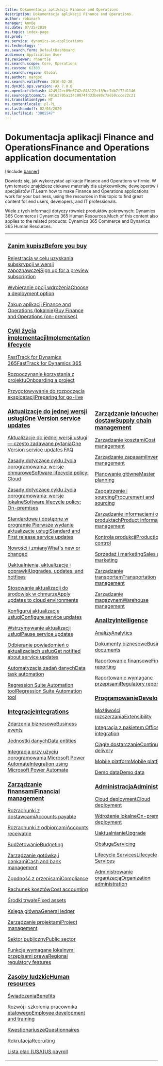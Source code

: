 ```yaml
---
title: Dokumentacja aplikacji Finance and Operations
description: Dokumentacja aplikacji Finance and Operations.
author: robinarh
manager: AnnBe
ms.date: 07/25/2019
ms.topic: index-page
ms.prod: ''
ms.service: dynamics-ax-applications
ms.technology: ''
ms.search.form: DefaultDashboard
audience: Application User
ms.reviewer: rhaertle
ms.search.scope: Core, Operations
ms.custom: 62303
ms.search.region: Global
ms.author: margoc
ms.search.validFrom: 2016-02-28
ms.dyn365.ops.version: AX 7.0.0
ms.openlocfilehash: 4249f2ec09e6742c843122c189cc7db7f72d1146
ms.sourcegitcommit: 40163705a134c9874fd33be80c7ae59ccce22c21
ms.translationtype: HT
ms.contentlocale: pl-PL
ms.lasthandoff: 02/03/2020
ms.locfileid: "3005547"
---
```

# <a name="finance-and-operations-application-documentation"></a><span data-ttu-id="6313c-103">Dokumentacja aplikacji Finance and Operations</span><span class="sxs-lookup"><span data-stu-id="6313c-103">Finance and Operations application documentation</span></span>

[!include [banner](includes/banner.md)]

<span data-ttu-id="6313c-104">Dowiedz się, jak wykorzystać aplikacje Finance and Operations w firmie. W tym temacie znajdziesz ciekawe materiały dla użytkowników, deweloperów i specjalistów IT.</span><span class="sxs-lookup"><span data-stu-id="6313c-104">Learn how to make Finance and Operations applications work for your business, using the resources in this topic to find great content for end users, developers, and IT professionals.</span></span> 

<span data-ttu-id="6313c-105">Wiele z tych informacji dotyczy również produktów pokrewnych: Dynamics 365 Commerce i Dynamics 365 Human Resources.</span><span class="sxs-lookup"><span data-stu-id="6313c-105">Much of this content also applies to the related products: Dynamics 365 Commerce and Dynamics 365 Human Resources.</span></span> 

<table>
<colgroup>
<col width="33%" />
<col width="33%" />
<col width="33%" />
</colgroup>
<tbody>
<tr class="odd">
<td>
<h3><span data-ttu-id="6313c-106"><a href="get-started/before-you-buy.md">Zanim kupisz</a></span><span class="sxs-lookup"><span data-stu-id="6313c-106"><a href="get-started/before-you-buy.md">Before you buy</a></span></span></h3>
<p><span data-ttu-id="6313c-107"><a href="../dev-itpro/dev-tools/sign-up-preview-subscription.md">Rejestracja w celu uzyskania subskrypcji w wersji zapoznawczej</a></span><span class="sxs-lookup"><span data-stu-id="6313c-107"><a href="../dev-itpro/dev-tools/sign-up-preview-subscription.md">Sign up for a preview subscription</a></span></span></p>
 <p><span data-ttu-id="6313c-108"><a href="../dev-itpro/deployment/choose-deployment-type.md">Wybieranie opcji wdrożenia</a></span><span class="sxs-lookup"><span data-stu-id="6313c-108"><a href="../dev-itpro/deployment/choose-deployment-type.md">Choose a deployment option</a></span></span></p>
 <p><span data-ttu-id="6313c-109"><a href="get-started/purchase-on-premises.md">Zakup aplikacji Finance and Operations (lokalnie)</a></span><span class="sxs-lookup"><span data-stu-id="6313c-109"><a href="get-started/purchase-on-premises.md">Buy Finance and Operations (on-premises)</a></span></span></p>

<h3><span data-ttu-id="6313c-110"><a href="imp-lifecycle/implementation-lifecycle.md">Cykl życia implementacji</a></span><span class="sxs-lookup"><span data-stu-id="6313c-110"><a href="imp-lifecycle/implementation-lifecycle.md">Implementation lifecycle</a></span></span></h3>
<p><span data-ttu-id="6313c-111"><a href="get-started/fasttrack-dynamics-365-overview.md">FastTrack for Dynamics 365</a></span><span class="sxs-lookup"><span data-stu-id="6313c-111"><a href="get-started/fasttrack-dynamics-365-overview.md">FastTrack for Dynamics 365</a></span></span></p>
<p><span data-ttu-id="6313c-112"><a href="imp-lifecycle/onboard.md">Rozpoczynanie korzystania z projektu</a></span><span class="sxs-lookup"><span data-stu-id="6313c-112"><a href="imp-lifecycle/onboard.md">Onboarding a project</a></span></span></p>
<p><span data-ttu-id="6313c-113"><a href="imp-lifecycle/prepare-go-live.md">Przygotowywanie do rozpoczęcia eksploatacji</a></span><span class="sxs-lookup"><span data-stu-id="6313c-113"><a href="imp-lifecycle/prepare-go-live.md">Preparing for go-live</a></span></span></p>

<h3><span data-ttu-id="6313c-114"><a href="../dev-itpro/lifecycle-services/oneversion-overview.md">Aktualizacje do jednej wersji usługi</a></span><span class="sxs-lookup"><span data-stu-id="6313c-114"><a href="../dev-itpro/lifecycle-services/oneversion-overview.md">One Version service updates</a></span></span></h3>
<p><span data-ttu-id="6313c-115"><a href="get-started/one-version.md">Aktualizacje do jednej wersji usługi — często zadawane pytania</a></span><span class="sxs-lookup"><span data-stu-id="6313c-115"><a href="get-started/one-version.md">One Version service updates FAQ</a></span></span></p>
<p><span data-ttu-id="6313c-116"><a href="../dev-itpro/migration-upgrade/versions-update-policy.md">Zasady dotyczące cyklu życia oprogramowania: wersje chmurowe</a></span><span class="sxs-lookup"><span data-stu-id="6313c-116"><a href="../dev-itpro/migration-upgrade/versions-update-policy.md">Software lifecycle policy: Cloud</a></span></span></p>
<p><span data-ttu-id="6313c-117"><a href="../dev-itpro/migration-upgrade/on-prem-version-update-policy.md">Zasady dotyczące cyklu życia oprogramowania: wersje lokalne</a></span><span class="sxs-lookup"><span data-stu-id="6313c-117"><a href="../dev-itpro/migration-upgrade/on-prem-version-update-policy.md">Software lifecycle policy: On-premises</a></span></span></p>
<p><span data-ttu-id="6313c-118"><a href="get-started/public-preview-releases.md">Standardowe i dostępne w programie Pierwsze wydanie aktualizacje usługi</a></span><span class="sxs-lookup"><span data-stu-id="6313c-118"><a href="get-started/public-preview-releases.md">Standard and First release service updates</a></span></span></p>
<p><span data-ttu-id="6313c-119"><a href="get-started/whats-new-changed.md">Nowości i zmiany</a></span><span class="sxs-lookup"><span data-stu-id="6313c-119"><a href="get-started/whats-new-changed.md">What's new or changed</a></span></span></p>
<p><span data-ttu-id="6313c-120"><a href="../dev-itpro/migration-upgrade/upgrade-home-page.md">Uaktualnienia, aktualizacje i poprawki</a></span><span class="sxs-lookup"><span data-stu-id="6313c-120"><a href="../dev-itpro/migration-upgrade/upgrade-home-page.md">Upgrades, updates, and hotfixes</a></span></span></p>
<p><span data-ttu-id="6313c-121"><a href="../dev-itpro/deployment/apply-deployable-package-system.md">Stosowanie aktualizacji do środowisk w chmurze</a></span><span class="sxs-lookup"><span data-stu-id="6313c-121"><a href="../dev-itpro/deployment/apply-deployable-package-system.md">Apply updates to cloud environments</a></span></span></p>
<p><span data-ttu-id="6313c-122"><a href="../dev-itpro/lifecycle-services/configure-service-updates.md">Konfiguruj aktualizacje usługi</a></span><span class="sxs-lookup"><span data-stu-id="6313c-122"><a href="../dev-itpro/lifecycle-services/configure-service-updates.md">Configure service updates</a></span></span></p>
<p><span data-ttu-id="6313c-123"><a href="../dev-itpro/lifecycle-services/pause-service-updates.md">Wstrzymywanie aktualizacji usługi</a></span><span class="sxs-lookup"><span data-stu-id="6313c-123"><a href="../dev-itpro/lifecycle-services/pause-service-updates.md">Pause service updates</a></span></span></p>
<p><span data-ttu-id="6313c-124"><a href="../dev-itpro/lifecycle-services/notifications-service-updates.md">Odbieranie powiadomień o aktualizacjach usług</a></span><span class="sxs-lookup"><span data-stu-id="6313c-124"><a href="../dev-itpro/lifecycle-services/notifications-service-updates.md">Get notified about service updates</a></span></span></p>
<p><span data-ttu-id="6313c-125"><a href="../dev-itpro/data-entities/data-task-automation.md">Automatyzacja zadań danych</a></span><span class="sxs-lookup"><span data-stu-id="6313c-125"><a href="../dev-itpro/data-entities/data-task-automation.md">Data task automation</a></span></span></p>
<p><span data-ttu-id="6313c-126"><a href="../dev-itpro/lifecycle-services/using-task-guides-and-bpm-to-create-user-acceptance-tests.md">Regression Suite Automation tool</a></span><span class="sxs-lookup"><span data-stu-id="6313c-126"><a href="../dev-itpro/lifecycle-services/using-task-guides-and-bpm-to-create-user-acceptance-tests.md">Regression Suite Automation tool</a></span></span></p>

<h3><span data-ttu-id="6313c-127"><a href="../dev-itpro/data-entities/integration-overview.md">Integracje</a></span><span class="sxs-lookup"><span data-stu-id="6313c-127"><a href="../dev-itpro/data-entities/integration-overview.md">Integrations</a></span></span></h3>
<p><span data-ttu-id="6313c-128"><a href="../dev-itpro/business-events/home-page.md">Zdarzenia biznesowe</a></span><span class="sxs-lookup"><span data-stu-id="6313c-128"><a href="../dev-itpro/business-events/home-page.md">Business events</a></span></span></p>
<p><span data-ttu-id="6313c-129"><a href="../dev-itpro/data-entities/data-entities.md">Jednostki danych</a></span><span class="sxs-lookup"><span data-stu-id="6313c-129"><a href="../dev-itpro/data-entities/data-entities.md">Data entities</a></span></span></p>
<p><span data-ttu-id="6313c-130"><a href="../dev-itpro/data-entities/fin-ops-connector.md">Integracja przy użyciu oprogramowania Microsoft Power Automate</a></span><span class="sxs-lookup"><span data-stu-id="6313c-130"><a href="../dev-itpro/data-entities/fin-ops-connector.md">Integration using Microsoft Power Automate</a></span></span></p>

<h3><span data-ttu-id="6313c-131"><a href="../../finance/index.md">Zarządzanie finansami</a></span><span class="sxs-lookup"><span data-stu-id="6313c-131"><a href="../../finance/index.md">Financial management</a></span></span></h3>
<p><span data-ttu-id="6313c-132"><a href="../../finance/accounts-payable/accounts-payable.md">Rozrachunki z dostawcami</a></span><span class="sxs-lookup"><span data-stu-id="6313c-132"><a href="../../finance/accounts-payable/accounts-payable.md">Accounts payable</a></span></span></p>
<p><span data-ttu-id="6313c-133"><a href="../../finance/accounts-receivable/accounts-receivable.md">Rozrachunki z odbiorcami</a></span><span class="sxs-lookup"><span data-stu-id="6313c-133"><a href="../../finance/accounts-receivable/accounts-receivable.md">Accounts receivable</a></span></span></p>
<p><span data-ttu-id="6313c-134"><a href="../../finance/budgeting/budgeting-overview.md">Budżetowanie</a></span><span class="sxs-lookup"><span data-stu-id="6313c-134"><a href="../../finance/budgeting/budgeting-overview.md">Budgeting</a></span></span></p>
<p><span data-ttu-id="6313c-135"><a href="../../finance/cash-bank-management/cash-bank-management.md">Zarządzanie gotówką i bankami</a></span><span class="sxs-lookup"><span data-stu-id="6313c-135"><a href="../../finance/cash-bank-management/cash-bank-management.md">Cash and bank management</a></span></span></p>
<p><span data-ttu-id="6313c-136"><a href="../../finance/general-ledger/audit-policy-rules.md">Zgodność z przepisami</a></span><span class="sxs-lookup"><span data-stu-id="6313c-136"><a href="../../finance/general-ledger/audit-policy-rules.md">Compliance</a></span></span></p>
<p><span data-ttu-id="6313c-137"><a href="../../finance/cost-accounting/cost-accounting-home-page.md">Rachunek kosztów</a></span><span class="sxs-lookup"><span data-stu-id="6313c-137"><a href="../../finance/cost-accounting/cost-accounting-home-page.md">Cost accounting</a></span></span></p>
<p><span data-ttu-id="6313c-138"><a href="../../finance/fixed-assets/fixed-assets.md">Środki trwałe</a></span><span class="sxs-lookup"><span data-stu-id="6313c-138"><a href="../../finance/fixed-assets/fixed-assets.md">Fixed assets</a></span></span></p>
<p><span data-ttu-id="6313c-139"><a href="../../finance/general-ledger/general-ledger.md">Księga główna</a></span><span class="sxs-lookup"><span data-stu-id="6313c-139"><a href="../../finance/general-ledger/general-ledger.md">General ledger</a></span></span></p>
<p><span data-ttu-id="6313c-140"><a href="../../finance/project-management/overview-project-management-accounting.md">Zarządzanie projektami</a></span><span class="sxs-lookup"><span data-stu-id="6313c-140"><a href="../../finance/project-management/overview-project-management-accounting.md">Project management</a></span></span></p>
<p><span data-ttu-id="6313c-141"><a href="../../finance/public-sector/public-sector-functionality.md">Sektor publiczny</a></span><span class="sxs-lookup"><span data-stu-id="6313c-141"><a href="../../finance/public-sector/public-sector-functionality.md">Public sector</a></span></span></p>
<p><span data-ttu-id="6313c-142"><a href="../dev-itpro/lcs-solutions/country-region.md">Funkcje wymagane lokalnymi przepisami prawa</a></span><span class="sxs-lookup"><span data-stu-id="6313c-142"><a href="../dev-itpro/lcs-solutions/country-region.md">Regional regulatory features</a></span></span></p>

<h3><span data-ttu-id="6313c-143"><a href="hr/hr-landing-page.md">Zasoby ludzkie</a></span><span class="sxs-lookup"><span data-stu-id="6313c-143"><a href="hr/hr-landing-page.md">Human resources</a></span></span></h3>
<p><span data-ttu-id="6313c-144"><a href="../../human-resources/hr-benefits-manage-program.md">Świadczenia</a></span><span class="sxs-lookup"><span data-stu-id="6313c-144"><a href="../../human-resources/hr-benefits-manage-program.md">Benefits</a></span></span></p>
<p><span data-ttu-id="6313c-145"><a href="../../human-resources/hr-develop-performance-management-overview.md">Rozwój i szkolenia pracownika etatowego</a></span><span class="sxs-lookup"><span data-stu-id="6313c-145"><a href="../../human-resources/hr-develop-performance-management-overview.md">Employee development and training</a></span></span></p>
<p><span data-ttu-id="6313c-146"><a href="../../human-resources/hr-learning-questionnaires.md">Kwestionariusze</a></span><span class="sxs-lookup"><span data-stu-id="6313c-146"><a href="../../human-resources/hr-learning-questionnaires.md">Questionnaires</a></span></span></p>
<p><span data-ttu-id="6313c-147"><a href="hr/manage-recruiting-process.md">Rekrutacja</a></span><span class="sxs-lookup"><span data-stu-id="6313c-147"><a href="hr/manage-recruiting-process.md">Recruiting</a></span></span></p>
<p><span data-ttu-id="6313c-148"><a href="hr/localizations/noam-usa-payroll.md">Lista płac (USA)</a></span><span class="sxs-lookup"><span data-stu-id="6313c-148"><a href="hr/localizations/noam-usa-payroll.md">US payroll</a></span></span></p>

</td>
<td>
<h3><span data-ttu-id="6313c-149"><a href="../../supply-chain/index.md">Zarządzanie łańcuchem dostaw</a></span><span class="sxs-lookup"><span data-stu-id="6313c-149"><a href="../../supply-chain/index.md">Supply chain management</a></span></span></h3>
<p><span data-ttu-id="6313c-150"><a href="../../supply-chain/cost-management/costing-sheets.md">Zarządzanie kosztami</a></span><span class="sxs-lookup"><span data-stu-id="6313c-150"><a href="../../supply-chain/cost-management/costing-sheets.md">Cost management</a></span></span></p>
<p><span data-ttu-id="6313c-151"><a href="../../supply-chain/inventory/inventory-home-page.md">Zarządzanie zapasami</a></span><span class="sxs-lookup"><span data-stu-id="6313c-151"><a href="../../supply-chain/inventory/inventory-home-page.md">Inventory management</a></span></span></p>
<p><span data-ttu-id="6313c-152"><a href="../../supply-chain/master-planning/master-plans.md">Planowanie główne</a></span><span class="sxs-lookup"><span data-stu-id="6313c-152"><a href="../../supply-chain/master-planning/master-plans.md">Master planning</a></span></span></p>
<p><span data-ttu-id="6313c-153"><a href="../../supply-chain/procurement/procurement-sourcing-overview.md">Zaopatrzenie i sourcing</a></span><span class="sxs-lookup"><span data-stu-id="6313c-153"><a href="../../supply-chain/procurement/procurement-sourcing-overview.md">Procurement and sourcing</a></span></span></p>
<p><span data-ttu-id="6313c-154"><a href="../../supply-chain/pim/product-information.md">Zarządzanie informacjami o produktach</a></span><span class="sxs-lookup"><span data-stu-id="6313c-154"><a href="../../supply-chain/pim/product-information.md">Product information management</a></span></span></p>
<p><span data-ttu-id="6313c-155"><a href="../../supply-chain/production-control/production-process-overview.md">Kontrola produkcji</a></span><span class="sxs-lookup"><span data-stu-id="6313c-155"><a href="../../supply-chain/production-control/production-process-overview.md">Production control</a></span></span></p>
<p><span data-ttu-id="6313c-156"><a href="../../supply-chain/sales-marketing/overview-sales-marketing.md">Sprzedaż i marketing</a></span><span class="sxs-lookup"><span data-stu-id="6313c-156"><a href="../../supply-chain/sales-marketing/overview-sales-marketing.md">Sales and marketing</a></span></span></p>
<p><span data-ttu-id="6313c-157"><a href="../../supply-chain/transportation/transportation-management-overview.md">Zarządzanie transportem</a></span><span class="sxs-lookup"><span data-stu-id="6313c-157"><a href="../../supply-chain/transportation/transportation-management-overview.md">Transportation management</a></span></span></p>
<p><span data-ttu-id="6313c-158"><a href="../../supply-chain/warehousing/warehouse-configuration.md">Zarządzanie magazynem</a></span><span class="sxs-lookup"><span data-stu-id="6313c-158"><a href="../../supply-chain/warehousing/warehouse-configuration.md">Warehouse management</a></span></span></p>


<h3><span data-ttu-id="6313c-159"><a href="../dev-itpro/analytics/bi-reporting-home-page.md">Analizy</a></span><span class="sxs-lookup"><span data-stu-id="6313c-159"><a href="../dev-itpro/analytics/bi-reporting-home-page.md">Intelligence</a></span></span></h3>
<p><span data-ttu-id="6313c-160"><a href="../dev-itpro/analytics/analytics.md">Analizy</a></span><span class="sxs-lookup"><span data-stu-id="6313c-160"><a href="../dev-itpro/analytics/analytics.md">Analytics</a></span></span></p>
 <p><span data-ttu-id="6313c-161"><a href="../dev-itpro/analytics/document-reporting-services.md">Dokumenty biznesowe</a></span><span class="sxs-lookup"><span data-stu-id="6313c-161"><a href="../dev-itpro/analytics/document-reporting-services.md">Business documents</a></span></span></p>
<p><span data-ttu-id="6313c-162"><a href="../dev-itpro/analytics/financial-reporting-intro.md">Raportowanie finansowe</a></span><span class="sxs-lookup"><span data-stu-id="6313c-162"><a href="../dev-itpro/analytics/financial-reporting-intro.md">Financial reporting</a></span></span></p>
<p><span data-ttu-id="6313c-163"><a href="../dev-itpro/analytics/general-electronic-reporting.md">Raportowanie wymagane przepisami</a></span><span class="sxs-lookup"><span data-stu-id="6313c-163"><a href="../dev-itpro/analytics/general-electronic-reporting.md">Regulatory reporting</a></span></span></p>



<h3><span data-ttu-id="6313c-164"><a href="../dev-itpro/dev-tools/developer-home-page.md">Programowanie</span><span class="sxs-lookup"><span data-stu-id="6313c-164"><a href="../dev-itpro/dev-tools/developer-home-page.md">Development</span></span></h3>
<p><span data-ttu-id="6313c-165"><a href="../dev-itpro/extensibility/extensibility-home-page.md">Możliwości rozszerzania</a></span><span class="sxs-lookup"><span data-stu-id="6313c-165"><a href="../dev-itpro/extensibility/extensibility-home-page.md">Extensibility</a></span></span></p>
<p><span data-ttu-id="6313c-166"><a href="../dev-itpro/office-integration/office-integration.md">Integracja z pakietem Office</a></span><span class="sxs-lookup"><span data-stu-id="6313c-166"><a href="../dev-itpro/office-integration/office-integration.md">Office integration</a></span></span></p>
<p><span data-ttu-id="6313c-167"><a href="../dev-itpro/dev-tools/continuous-delivery-home-page.md">Ciągłe dostarczanie</a></span><span class="sxs-lookup"><span data-stu-id="6313c-167"><a href="../dev-itpro/dev-tools/continuous-delivery-home-page.md">Continuous delivery</a></span></span></p>
<p><span data-ttu-id="6313c-168"><a href="../dev-itpro/mobile-apps/platform/mobile-platform-home-page.md">Mobile platform</a></span><span class="sxs-lookup"><span data-stu-id="6313c-168"><a href="../dev-itpro/mobile-apps/platform/mobile-platform-home-page.md">Mobile platform</a></span></span></p>
<p><span data-ttu-id="6313c-169"><a href="get-started/demo-data.md">Demo data</a></span><span class="sxs-lookup"><span data-stu-id="6313c-169"><a href="get-started/demo-data.md">Demo data</a></span></span></p>

<h3><span data-ttu-id="6313c-170"><a href="../dev-itpro/sysadmin/system-administration-home-page.md">Administracja</span><span class="sxs-lookup"><span data-stu-id="6313c-170"><a href="../dev-itpro/sysadmin/system-administration-home-page.md">Administration</span></span></h3>
<p><span data-ttu-id="6313c-171"><a href="../dev-itpro/deployment/cloud-deployment-overview.md">Cloud deployment</a></span><span class="sxs-lookup"><span data-stu-id="6313c-171"><a href="../dev-itpro/deployment/cloud-deployment-overview.md">Cloud deployment</a></span></span></p>
<p><span data-ttu-id="6313c-172"><a href="../dev-itpro/deployment/on-premises-deployment-landing-page.md">Wdrożenie lokalne</a></span><span class="sxs-lookup"><span data-stu-id="6313c-172"><a href="../dev-itpro/deployment/on-premises-deployment-landing-page.md">On-premises deployment</a></span></span></p>
<p><span data-ttu-id="6313c-173"><a href="../dev-itpro/migration-upgrade/upgrade-home-page.md">Uaktualnianie</a></span><span class="sxs-lookup"><span data-stu-id="6313c-173"><a href="../dev-itpro/migration-upgrade/upgrade-home-page.md">Upgrade</a></span></span></p>
<p><span data-ttu-id="6313c-174"><a href="../dev-itpro/dev-tools/continuous-delivery-home-page.md#servicing">Obsługa</a></span><span class="sxs-lookup"><span data-stu-id="6313c-174"><a href="../dev-itpro/dev-tools/continuous-delivery-home-page.md#servicing">Servicing</a></span></span></p>
<p><span data-ttu-id="6313c-175"><a href="../dev-itpro/lifecycle-services/lcs.md">Lifecycle Services</a></span><span class="sxs-lookup"><span data-stu-id="6313c-175"><a href="../dev-itpro/lifecycle-services/lcs.md">Lifecycle Services</a></span></span></p>
<p><span data-ttu-id="6313c-176"><a href="organization-administration/organization-administration-home-page.md">Administrowanie organizacją</a></span><span class="sxs-lookup"><span data-stu-id="6313c-176"><a href="organization-administration/organization-administration-home-page.md">Organization administration</a></span></span></p>
</td>
<td>
<h3><span data-ttu-id="6313c-177">Powiązane produkty</span><span class="sxs-lookup"><span data-stu-id="6313c-177">Related products</span></span></h3>
<h4><span data-ttu-id="6313c-178"><a href="../../retail/index.md">Dynamics 365 Commerce</a></span><span class="sxs-lookup"><span data-stu-id="6313c-178"><a href="../../retail/index.md">Dynamics 365 Commerce</a></span></span></h4>
<p><span data-ttu-id="6313c-179"><a href="../../retail/call-center-functionality.md">Biuro obsługi</span><span class="sxs-lookup"><span data-stu-id="6313c-179"><a href="../../retail/call-center-functionality.md">Call center</span></span></p>
<p><span data-ttu-id="6313c-180"><a href="../../retail/define-maintain-retail-channels.md">Konfigurowanie kanałów i zarządzanie nimi</span><span class="sxs-lookup"><span data-stu-id="6313c-180"><a href="../../retail/define-maintain-retail-channels.md">Channel setup and management</span></span></p>
<p><span data-ttu-id="6313c-181"><a href="../../retail/retail-peripherals-overview.md">Oprogramowanie MPOS i Cloud POS</span><span class="sxs-lookup"><span data-stu-id="6313c-181"><a href="../../retail/retail-peripherals-overview.md">MPOS and Cloud POS</span></span></p>
<p><span data-ttu-id="6313c-182"><a href="../../retail/dev-itpro/dev-retail-home-page.md">Rozwiązanie Commerce — programowanie i administracja</span><span class="sxs-lookup"><span data-stu-id="6313c-182"><a href="../../retail/dev-itpro/dev-retail-home-page.md">Commerce developer and administration</span></span></p>

<h4><span data-ttu-id="6313c-183"><a href="../../human-resources/hr-welcome.md">Dynamics 365 Human Resources</a></span><span class="sxs-lookup"><span data-stu-id="6313c-183"><a href="../../human-resources/hr-welcome.md">Dynamics 365 Human Resources</a></span></span></h4>
<p><span data-ttu-id="6313c-184"><a href="../../human-resources/hr-admin-overview.md">Podręcznik administratora</a></span><span class="sxs-lookup"><span data-stu-id="6313c-184"><a href="../../human-resources/hr-admin-overview.md">Administrator Guide</a></span></span></p>
<p><span data-ttu-id="6313c-185"><a href="../../human-resources/hr-developer-overview.md">Podręcznik dewelopera</a></span><span class="sxs-lookup"><span data-stu-id="6313c-185"><a href="../../human-resources/hr-developer-overview.md">Developer Guide</a></span></span></p>
<p><span data-ttu-id="6313c-186"><a href="../../human-resources/hr-hrpro-overview.md">Przewodnik użytkownika</a></span><span class="sxs-lookup"><span data-stu-id="6313c-186"><a href="../../human-resources/hr-hrpro-overview.md">User Guide</a></span></span></p>


</td>
</tr>

</tbody>
</table>
